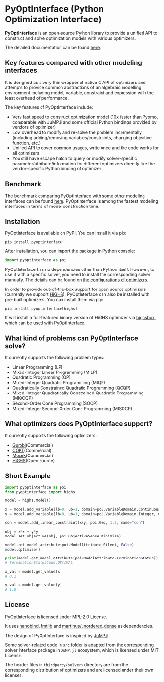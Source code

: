 PyOptInterface (Python Optimization Interface)
=======

**PyOptInterface** is an open-source Python library to provide a unified API to construct and solve optimization models with various optimizers.

The detailed documentation can be found [here](https://metab0t.github.io/PyOptInterface/).

## Key features compared with other modeling interfaces
It is designed as a very thin wrapper of native C API of optimizers and attempts to provide common abstractions of an algebraic modelling environment including model, variable, constraint and expression with the least overhead of performance.

The key features of PyOptInterface include:
- Very fast speed to construct optimization model (10x faster than Pyomo, comparable with JuMP.jl and some official Python bindings provided by vendors of optimizer)
- Low overhead to modify and re-solve the problem incrementally (including adding/removing variables/constraints, changing objective function, etc.)
- Unified API to cover common usages, write once and the code works for all optimizers
- You still have escape hatch to query or modify solver-specific parameter/attribute/information for different optimizers directly like the vendor-specific Python binding of optimizer

## Benchmark
The benchmark comparing PyOptInterface with some other modeling interfaces can be found [here](https://metab0t.github.io/PyOptInterface/benchmark.html). PyOptInterface is among the fastest modeling interfaces in terms of model construction time.

## Installation
PyOptInterface is available on PyPI. You can install it via pip:

```
pip install pyoptinterface
```

After installation, you can import the package in Python console:
```python
import pyoptinterface as poi
```

PyOptInterface has no dependencies other than Python itself. However, to use it with a specific solver, you need to install the corresponding solver manually. The details can be found on [the configurations of optimizers](https://metab0t.github.io/PyOptInterface/getting-started.html).

In order to provide out-of-the-box support for open source optimizers (currently we support [HiGHS](https://github.com/ERGO-Code/HiGHS)), PyOptInterface can also be installed with pre-built optimizers. You can install them via pip:

```
pip install pyoptinterface[highs]
```

It will install a full-featured binary version of HiGHS optimizer via [highsbox](http://github.com/metab0t/highsbox), which can be used with PyOptInterface.

## What kind of problems can PyOptInterface solve?
It currently supports the following problem types:
- Linear Programming (LP)
- Mixed-Integer Linear Programming (MILP)
- Quadratic Programming (QP)
- Mixed-Integer Quadratic Programming (MIQP)
- Quadratically Constrained Quadratic Programming (QCQP)
- Mixed-Integer Quadratically Constrained Quadratic Programming (MIQCQP)
- Second-Order Cone Programming (SOCP)
- Mixed-Integer Second-Order Cone Programming (MISOCP)

## What optimizers does PyOptInterface support?
It currently supports the following optimizers:
- [Gurobi](https://www.gurobi.com/)(Commercial)
- [COPT](https://shanshu.ai/copt)(Commercial)
- [Mosek](https://www.mosek.com/)(Commercial)
- [HiGHS](https://github.com/ERGO-Code)(Open source)

## Short Example
```python
import pyoptinterface as poi
from pyoptinterface import highs

model = highs.Model()

x = model.add_variable(lb=0, ub=1, domain=poi.VariableDomain.Continuous, name="x")
y = model.add_variable(lb=0, ub=1, domain=poi.VariableDomain.Integer, name="y")

con = model.add_linear_constraint(x+y, poi.Geq, 1.2, name="con")

obj = x*x + y*y
model.set_objective(obj, poi.ObjectiveSense.Minimize)

model.set_model_attribute(poi.ModelAttribute.Silent, False)
model.optimize()

print(model.get_model_attribute(poi.ModelAttribute.TerminationStatus))
# TerminationStatusCode.OPTIMAL

x_val = model.get_value(x)
# 0.2

y_val = model.get_value(y)
# 1.0
```

## License
PyOptInterface is licensed under MPL-2.0 License.

It uses [nanobind](https://github.com/wjakob/nanobind), [fmtlib](https://github.com/fmtlib/fmt) and [martinus/unordered_dense](https://github.com/martinus/unordered_dense) as dependencies.

The design of PyOptInterface is inspired by [JuMP.jl](https://jump.dev).

Some solver-related code in `src` folder is adapted from the corresponding solver interface package in `JuMP.jl` 
ecosystem, which is licensed under MIT License.

The header files in `thirdparty/solvers` directory are from the corresponding distribution of optimizers and are licensed under their own licenses.
